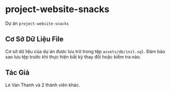 # project-website-snacks 

Dự án `project-website-snacks` 

## Cơ Sở Dữ Liệu File

Cơ sở dữ liệu của dự án được lưu trữ trong tệp `assets/db/init.sql`. Đảm bảo sao lưu tệp trước khi thực hiện bất kỳ thay đổi hoặc kiểm tra nào.

## Tác Giả

Le Van Thanh và 2 thành viên khác.
